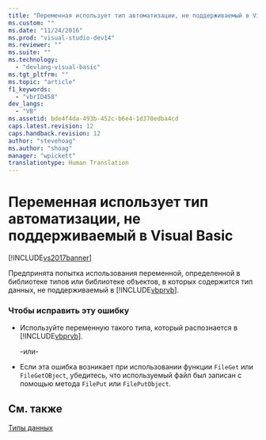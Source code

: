 ```yaml
---
title: "Переменная использует тип автоматизации, не поддерживаемый в Visual Basic | Microsoft Docs"
ms.custom: ""
ms.date: "11/24/2016"
ms.prod: "visual-studio-dev14"
ms.reviewer: ""
ms.suite: ""
ms.technology: 
  - "devlang-visual-basic"
ms.tgt_pltfrm: ""
ms.topic: "article"
f1_keywords: 
  - "vbrID458"
dev_langs: 
  - "VB"
ms.assetid: bde4f4da-493b-452c-b6e4-1d370edba4cd
caps.latest.revision: 12
caps.handback.revision: 12
author: "stevehoag"
ms.author: "shoag"
manager: "wpickett"
translationtype: Human Translation
---
```

# Переменная использует тип автоматизации, не поддерживаемый в Visual Basic
[!INCLUDE[vs2017banner](../../../csharp/includes/vs2017banner.md)]

Предпринята попытка использования переменной, определенной в библиотеке типов или библиотеке объектов, в которых содержится тип данных, не поддерживаемый в [!INCLUDE[vbprvb](../../../csharp/programming-guide/concepts/linq/includes/vbprvb_md.md)].  
  
### Чтобы исправить эту ошибку  
  
-   Используйте переменную такого типа, который распознается в [!INCLUDE[vbprvb](../../../csharp/programming-guide/concepts/linq/includes/vbprvb_md.md)].  
  
     \-или\-  
  
-   Если эта ошибка возникает при использовании функции `FileGet` или `FileGetOBject`, убедитесь, что используемый файл был записан с помощью метода `FilePut` или `FilePutObject`.  
  
## См. также  
 [Типы данных](../../../visual-basic/language-reference/data-types/data-type-summary.md)